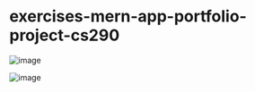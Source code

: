 # exercises-mern-app-portfolio-project-cs290


![image](https://user-images.githubusercontent.com/91037796/198750798-c9fe7ffd-fe7a-4e05-93da-811ff8dbbaea.png)

![image](https://user-images.githubusercontent.com/91037796/198751123-ac14c1f4-f129-41c6-b152-17040085d083.png)
